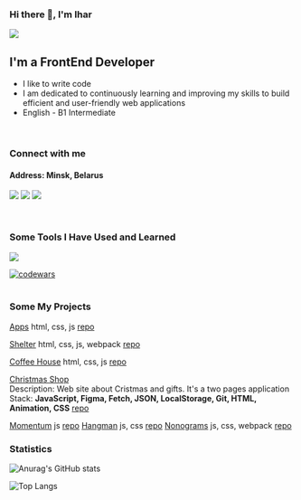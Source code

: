 ### Hi there 👋, I'm Ihar

![](https://komarev.com/ghpvc/?username=Ihar-Batura)

## I'm a FrontEnd Developer
* I like to write code
* I am dedicated to continuously learning and improving my skills to build efficient and user-friendly web applications
* English - B1 Intermediate
 <br />

###  Connect with me
#### Address: Minsk, Belarus

<p>
<a href="mailto:a17331582@gmail.com"><img src="https://skillicons.dev/icons?i=gmail" /></a>
<a href="https://discordapp.com/users/925457041785512027/" ><img src="https://skillicons.dev/icons?i=discord" /></a>
<a href="https://linkedin.com/in/ihar-batura-9840a2325" ><img src="https://skillicons.dev/icons?i=linkedin" /></a>
</p>
<br />

### Some Tools I Have Used and Learned
<p>
    <img src="https://skillicons.dev/icons?i=html,css,sass,js,ts,php,mysql,figma,git,github,nodejs,npm,webpack,vite,react,vscode,phpstorm" />
</p>

[![codewars](https://www.codewars.com/users/Ihar_blr/badges/large)](https://www.codewars.com/users/Ihar_blr)   
<br />


### Some My Projects
 [Apps](https://ihar-batura.github.io/Apps/src/) html, css, js [repo](https://github.com/Ihar-Batura/Apps)
  
[Shelter](https://ihar-batura.github.io/Animal-Shelter/shelter/src/) html, css, js, webpack [repo](https://github.com/Ihar-Batura/Animal-Shelter)  

[Coffee House](https://ihar-batura.github.io/Coffee-House/coffee-house/) html, css, js [repo](https://github.com/Ihar-Batura/Coffee-House)

[Christmas Shop](https://ihar-batura.github.io/Christmas-shop/src/)  
Description: Web site about Cristmas and gifts. It's a two pages application  
Stack: **JavaScript, Figma, Fetch, JSON, LocalStorage, Git, HTML, Animation, CSS** [repo](https://github.com/Ihar-Batura/Christmas-shop)  

[Momentum](https://ihar-batura.github.io/Momentum/src/) js [repo](https://github.com/Ihar-Batura/Momentum)
[Hangman](https://ihar-batura.github.io/Hangman/hangman/) js, css [repo](https://github.com/Ihar-Batura/Hangman)
[Nonograms](https://ihar-batura.github.io/Nonograms/dist/) js, css, webpack [repo](https://github.com/Ihar-Batura/Nonograms)

### Statistics
![Anurag's GitHub stats](https://github-readme-stats.vercel.app/api?username=Ihar-Batura&theme=default&show_icons=true)

![Top Langs](https://github-readme-stats.vercel.app/api/top-langs/?username=Ihar-Batura&layout=compact)






